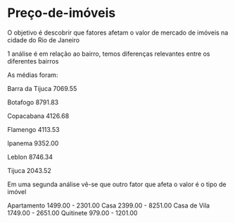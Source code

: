 # Preço-de-imóveis

O objetivo é descobrir que fatores afetam o valor de mercado de imóveis na cidade do Rio de Janeiro


1 análise é em relação ao bairro, temos diferenças relevantes entre os diferentes bairros

As médias foram: 

Barra da Tijuca	7069.55

Botafogo	8791.83

Copacabana	4126.68

Flamengo	4113.53

Ipanema	9352.00

Leblon	8746.34

Tijuca	2043.52	

Em uma segunda análise vê-se que outro fator que afeta o valor é o tipo de imóvel

 Apartamento     1499.00 - 2301.00
 Casa            2399.00 - 8251.00
 Casa de Vila    1749.00 - 2651.00
 Quitinete        979.00 - 1201.00
